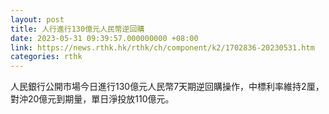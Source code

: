 ```yaml
---
layout: post
title: 人行進行130億元人民幣逆回購
date: 2023-05-31 09:39:57.000000000 +08:00
link: https://news.rthk.hk/rthk/ch/component/k2/1702836-20230531.htm
categories: rthk
---
```


人民銀行公開市場今日進行130億元人民幣7天期逆回購操作，中標利率維持2厘，對沖20億元到期量，單日淨投放110億元。
